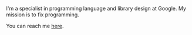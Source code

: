 I'm a specialist in programming language and library design at Google.  My mission is to fix programming.

You can reach me [here](https://github.com/dabrahams/dabrahams/discussions).
